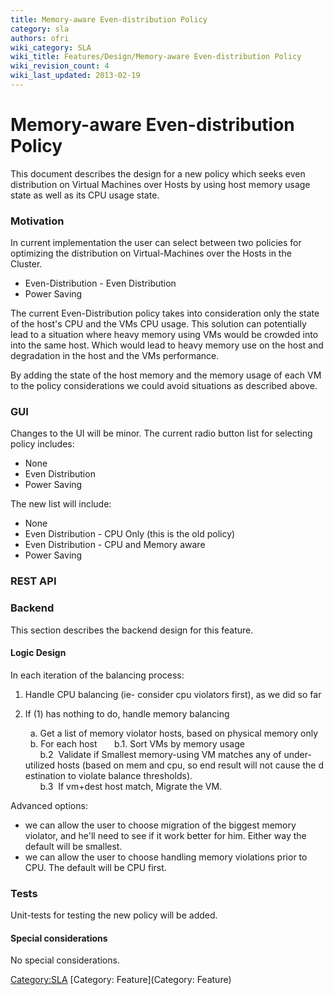 ```yaml
---
title: Memory-aware Even-distribution Policy
category: sla
authors: ofri
wiki_category: SLA
wiki_title: Features/Design/Memory-aware Even-distribution Policy
wiki_revision_count: 4
wiki_last_updated: 2013-02-19
---
```


# Memory-aware Even-distribution Policy

This document describes the design for a new policy which seeks even distribution on Virtual Machines over Hosts by using host memory usage state as well as its CPU usage state.

### Motivation

In current implementation the user can select between two policies for optimizing the distribution on Virtual-Machines over the Hosts in the Cluster.

*   Even-Distribution - Even Distribution
*   Power Saving

The current Even-Distribution policy takes into consideration only the state of the host's CPU and the VMs CPU usage. This solution can potentially lead to a situation where heavy memory using VMs would be crowded into into the same host. Which would lead to heavy memory use on the host and degradation in the host and the VMs performance.

By adding the state of the host memory and the memory usage of each VM to the policy considerations we could avoid situations as described above.

### GUI

Changes to the UI will be minor. The current radio button list for selecting policy includes:

*   None
*   Even Distribution
*   Power Saving

The new list will include:

*   None
*   Even Distribution - CPU Only (this is the old policy)
*   Even Distribution - CPU and Memory aware
*   Power Saving

### REST API

### Backend

This section describes the backend design for this feature.

#### Logic Design

In each iteration of the balancing process:

1. Handle CPU balancing (ie- consider cpu violators first), as we did so far

2. If (1) has nothing to do, handle memory balancing

        a. Get a list of memory violator hosts, based on physical memory only
        b. For each host
            b.1. Sort VMs by memory usage
            b.2  Validate if Smallest memory-using VM matches any of under-utilized hosts (based on mem and cpu, so end result will not cause the destination to violate balance thresholds).
            b.3  If vm+dest host match, Migrate the VM.

Advanced options:

*   we can allow the user to choose migration of the biggest memory violator, and he'll need to see if it work better for him. Either way the default will be smallest.
*   we can allow the user to choose handling memory violations prior to CPU. The default will be CPU first.

### Tests

Unit-tests for testing the new policy will be added.

#### Special considerations

No special considerations.

<Category:SLA> [Category: Feature](Category: Feature)
